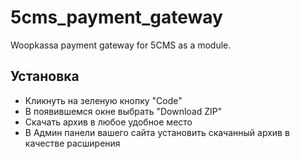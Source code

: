 # 5cms_payment_gateway
Woopkassa payment gateway for 5CMS as a module.
## Установка
* Кликнуть на зеленую кнопку "Code"
* В появившемся окне выбрать "Download ZIP"
* Скачать архив в любое удобное место
* В Админ панели вашего сайта установить скачанный архив в качестве расширения
